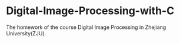 # Digital-Image-Processing-with-C
The homework of the course Digital Image Processing in Zhejiang University(ZJU).
